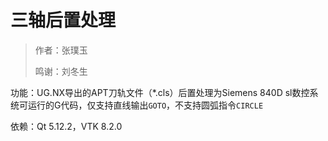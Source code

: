 # 三轴后置处理

> 作者：张璞玉
>
> 鸣谢：刘冬生

功能：UG.NX导出的APT刀轨文件（*.cls）后置处理为Siemens 840D sl数控系统可运行的G代码，仅支持直线输出`GOTO`，不支持圆弧指令`CIRCLE`

依赖：Qt 5.12.2，VTK 8.2.0

